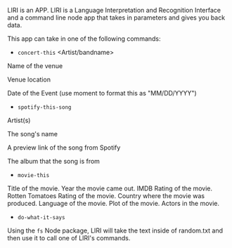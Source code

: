 LIRI is an APP. LIRI is a Language Interpretation and Recognition Interface and a command line node app that takes in parameters and gives you back data.

This app can take in one of the following commands:

   * `concert-this` <Artist/bandname>

   Name of the venue

   Venue location

   Date of the Event (use moment to format this as "MM/DD/YYYY")

   * `spotify-this-song`  <song name>

  Artist(s)

  The song's name

  A preview link of the song from Spotify

  The album that the song is from

   * `movie-this` <movie name>

   Title of the movie.
   Year the movie came out.
   IMDB Rating of the movie.
   Rotten Tomatoes Rating of the movie.
   Country where the movie was produced.
   Language of the movie.
   Plot of the movie.
   Actors in the movie.

   * `do-what-it-says`

  Using the `fs` Node package, LIRI will take the text inside of random.txt and then use it to call one of LIRI's commands.

 
